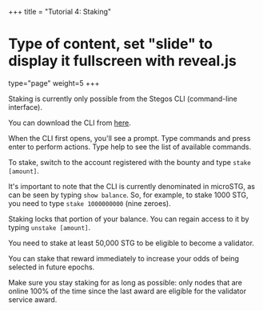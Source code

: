 +++
title = "Tutorial 4: Staking"
# Type of content, set "slide" to display it fullscreen with reveal.js
type="page"
weight=5
+++

Staking is currently only possible from the Stegos CLI (command-line interface).

You can download the CLI from [here](https://github.com/stegos/stegos/releases/tag/v1.0).

When the CLI first opens, you'll see a prompt. Type commands and press enter to perform actions. Type help to see the list of available commands.

To stake, switch to the account registered with the bounty and type `stake [amount]`.

It's important to note that the CLI is currently denominated in microSTG, as can be seen by typing `show balance`. So, for example, to stake 1000 STG, you need to type `stake 1000000000` (nine zeroes).

Staking locks that portion of your balance. You can regain access to it by typing `unstake [amount]`.

You need to stake at least 50,000 STG to be eligible to become a validator.

You can stake that reward immediately to increase your odds of being selected in future epochs.

Make sure you stay staking for as long as possible: only nodes that are online 100% of the time since the last award are eligible for the validator service award.